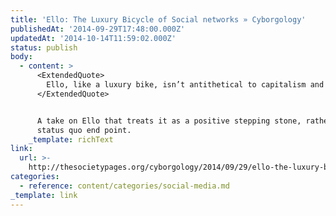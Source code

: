 ```yaml
---
title: 'Ello: The Luxury Bicycle of Social networks » Cyborgology'
publishedAt: '2014-09-29T17:48:00.000Z'
updatedAt: '2014-10-14T11:59:02.000Z'
status: publish
body:
  - content: >
      <ExtendedQuote>
        Ello, like a luxury bike, isn’t antithetical to capitalism and all of its problems. But it’s a step in the right direction, not just by being politically better than Facebook, but also being more useful and pleasurable than Diaspora. Ello’s core design team desperately needs some diversifying, and hopefully that and many other concerns of its users will alleviated sooner rather than later. This new network certainly isn’t the answer to every problem with have with private social networks, but it responds to some of the worst problems we face today. Ello might be a walled garden, but it’s fertile ground for growing something even better.
      </ExtendedQuote>


      A take on Ello that treats it as a positive stepping stone, rather than a
      status quo end point.
    _template: richText
link:
  url: >-
    http://thesocietypages.org/cyborgology/2014/09/29/ello-the-luxury-bicycle-of-social-networks/
categories:
  - reference: content/categories/social-media.md
_template: link
---
```



